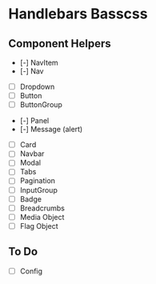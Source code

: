 # Handlebars Basscss

## Component Helpers
- [-] NavItem
- [-] Nav
- [ ] Dropdown
- [ ] Button
- [ ] ButtonGroup
- [-] Panel
- [-] Message (alert)
- [ ] Card
- [ ] Navbar
- [ ] Modal
- [ ] Tabs
- [ ] Pagination
- [ ] InputGroup
- [ ] Badge
- [ ] Breadcrumbs
- [ ] Media Object
- [ ] Flag Object

## To Do
- [ ] Config
